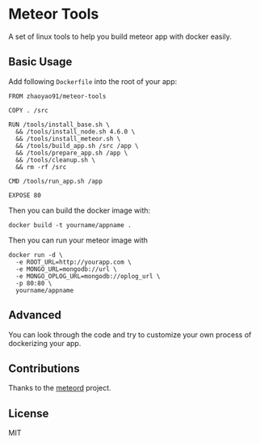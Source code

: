 # Meteor Tools
A set of linux tools to help you build meteor app with docker easily.

## Basic Usage
Add following `Dockerfile` into the root of your app:
```
FROM zhaoyao91/meteor-tools

COPY . /src

RUN /tools/install_base.sh \
  && /tools/install_node.sh 4.6.0 \
  && /tools/install_meteor.sh \
  && /tools/build_app.sh /src /app \
  && /tools/prepare_app.sh /app \
  && /tools/cleanup.sh \
  && rm -rf /src

CMD /tools/run_app.sh /app

EXPOSE 80 
```

Then you can build the docker image with:
```
docker build -t yourname/appname .
```

Then you can run your meteor image with
```
docker run -d \
  -e ROOT_URL=http://yourapp.com \
  -e MONGO_URL=mongodb://url \
  -e MONGO_OPLOG_URL=mongodb://oplog_url \
  -p 80:80 \
  yourname/appname
```


## Advanced
You can look through the code and try to customize your own process of dockerizing your app.

## Contributions
Thanks to the [meteord](https://github.com/meteorhacks/meteord) project.

## License
MIT